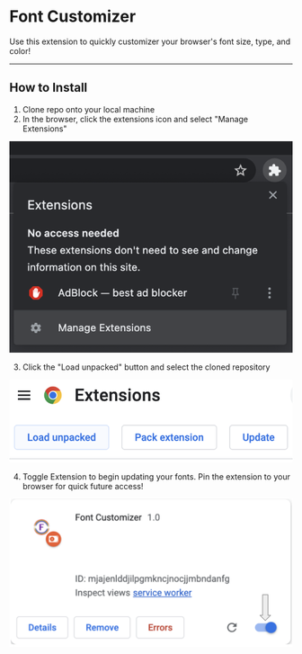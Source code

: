 # Font Customizer

Use this extension to quickly customizer your browser's font size, type, and color!

<hr>

## How to Install

1. Clone repo onto your local machine
2. In the browser, click the extensions icon and select "Manage Extensions"

<img src='./assets/manage_extensions.png'>

3. Click the "Load unpacked" button and select the cloned repository

<img src='./assets/load_unpacked.png'>

4. Toggle Extension to begin updating your fonts. Pin the extension to your browser for quick future access!

<img src='./assets/toggle_extension.png'>